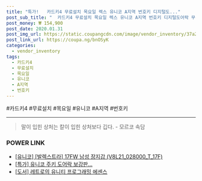```yaml
--- 
title: "특가!   카드키4 무료설치 목요일 렉스 유니코 A지역 번호키 디지털도..." 
post_sub_title: "  카드키4 무료설치 목요일 렉스 유니코 A지역 번호키 디지털도어락 무타공주키" 
post_money: ₩ 154,900 
post_date: 2020.01.31 
post_img_url: https://static.coupangcdn.com/image/vendor_inventory/37a2/513cc46a31d04a8da14b66cac73c958602a9491e4880b760ffbd9e2a926f.jpg 
post_link_url: https://coupa.ng/bnOSyK 
categories: 
  - vendor_inventory 
tags: 
  - 카드키4 
  - 무료설치 
  - 목요일 
  - 유니코 
  - A지역 
  - 번호키 
--- 
```

  #카드키4 #무료설치 #목요일 #유니코 #A지역 #번호키 
<hr> 

> 말이 입힌 상처는 칼이 입힌 상처보다 깁다. - 모르코 속담 


### POWER LINK

* <a href="https://blog.naver.com/santokki14/221785319722" target="_blank">[유니코] [발렉스트라] 17FW 남성 장지갑 (V8L21_028000_T_17F)</a>
* <a href="https://blog.naver.com/santokki14/221792762400" target="_blank">[특가] 유니코 주키 도어락 보강판...</a>
* <a href="https://blog.naver.com/santokki14/221785483069" target="_blank">[도서] 레트로의 유니티 프로그래밍 에센스</a>
